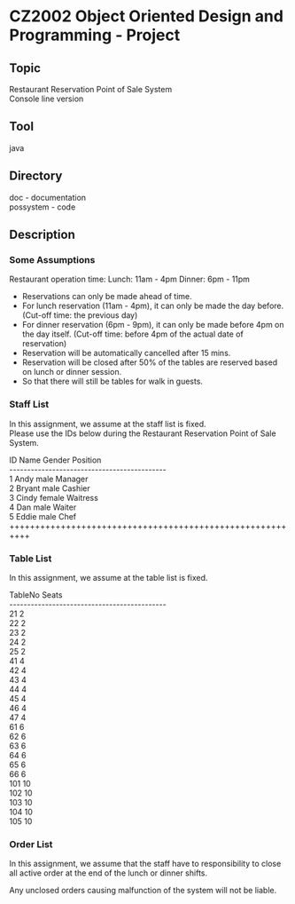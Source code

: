 # CZ2002 Object Oriented Design and Programming - Project

## Topic
Restaurant Reservation Point of Sale System <br/>
Console line version

## Tool
java

## Directory
doc - documentation <br/>
possystem - code

## Description
### Some Assumptions
Restaurant operation time: Lunch: 11am - 4pm Dinner: 6pm - 11pm<br/>

 * Reservations can only be made ahead of time.<br/>
 * For lunch reservation (11am - 4pm), it can only be made the day before. (Cut-off time: the previous day) <br/>
 * For dinner reservation (6pm - 9pm), it can only be made before 4pm on the day itself. (Cut-off time: before 4pm of the actual date of reservation)<br/>
 * Reservation will be automatically cancelled after 15 mins.<br/>
 * Reservation will be closed after 50% of the tables are reserved based on lunch or dinner session.<br/>
 * So that there will still be tables for walk in guests.<br/>

### Staff List
In this assignment, we assume at the staff list is fixed.<br/>
Please use the IDs below during the Restaurant Reservation Point of Sale System.<br/>

 ID		Name			Gender		Position<br/>
 --------------------------------------------<br/>
 1		Andy			male		Manager<br/>
 2		Bryant			male		Cashier<br/>
 3		Cindy			female		Waitress<br/>
 4		Dan				male		Waiter<br/>
 5		Eddie			male		Chef<br/>
++++++++++++++++++++++++++++++++++++++++++++++++++++++++++<br/>

### Table List
In this assignment, we assume at the table list is fixed.<br/>

 TableNo		Seats<br/>
 --------------------------------------------<br/>
 21				2<br/>
 22				2<br/>
 23				2<br/>
 24				2<br/>
 25				2<br/>
 41				4<br/>
 42				4<br/>
 43				4<br/>
 44				4<br/>
 45				4<br/>
 46				4<br/>
 47				4<br/>
 61				6<br/>
 62				6<br/>
 63				6<br/>
 64				6<br/>
 65				6<br/>
 66				6<br/>
 101			10<br/>
 102			10<br/>
 103			10<br/>
 104			10<br/>
 105			10<br/>

### Order List
In this assignment, we assume that the staff have to responsibility to
close all active order at the end of the lunch or dinner shifts.<br/>

Any unclosed orders causing malfunction of the system will not be liable.<br/>
